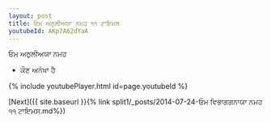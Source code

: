 ```yaml
---
layout: post
title: ਓਮ ਅਠੁਲੀਅਯਾ ਨਮਹ ੧੧ ਟਾਇਮਸ
youtubeId: AKp7A62dYaA
---
```

 
 
 ਓਮ ਅਠੁਲੀਅਯਾ ਨਮਹ  
 
 -  ਕੌਣ ਅਨੋਖਾ ਹੈ 
 
  
 
  
 
 
 
 
 
 


{% include youtubePlayer.html id=page.youtubeId %}
 
[Next]({{ site.baseurl }}{% link  split1/_posts/2014-07-24-ਓਮ ਵਿਭਾਗਗਨਾਯਾ ਨਮਹ ੧੧ ਟਾਇਮਸ.md%})
 
